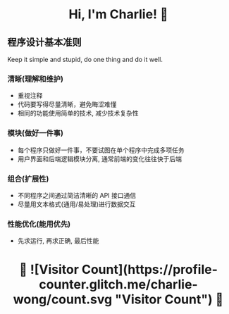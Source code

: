 <h1 align="center">Hi, I'm Charlie! 👋</h1>

## 程序设计基本准则

Keep it simple and stupid, do one thing and do it well.

### 清晰(理解和维护)
- 重视注释
- 代码要写得尽量清晰，避免晦涩难懂
- 相同的功能使用简单的技术, 减少技术复杂性

### 模块(做好一件事)
- 每个程序只做好一件事，不要试图在单个程序中完成多项任务
- 用户界面和后端逻辑模块分离, 通常前端的变化往往快于后端

### 组合(扩展性)
- 不同程序之间通过简洁清晰的 API 接口通信
- 尽量用文本格式(通用/易处理)进行数据交互

### 性能优化(能用优先)
- 先求运行, 再求正确, 最后性能

<h1 align="center">🤖 ![Visitor Count](https://profile-counter.glitch.me/charlie-wong/count.svg "Visitor Count") 🤖</h1>
<!--
GitHub ✨ Special ✨ Repository

- 🔭 I’m currently working on ...
- 🤔 I’m looking for help with ...
- 🌱 I’m currently learning about ...
- 👯 I’m looking to collaborate on ...

- 💬 Ask me about ...
- ✉ How to reach me: ...
- 📫 How to reach me: ...

- ⚡ Fun fact: ...
-->
